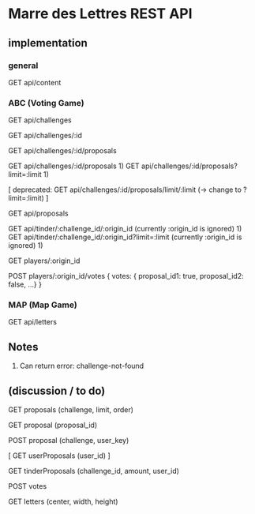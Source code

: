 # Marre des Lettres REST API

## implementation

### general

GET api/content

### ABC (Voting Game)

GET api/challenges

GET api/challenges/:id

GET api/challenges/:id/proposals

GET api/challenges/:id/proposals 1)
GET api/challenges/:id/proposals?limit=:limit 1)

[ deprecated: GET api/challenges/:id/proposals/limit/:limit (-> change to ?limit=:limit) ]

GET api/proposals

GET api/tinder/:challenge_id/:origin_id (currently :origin_id is ignored) 1)
GET api/tinder/:challenge_id/:origin_id?limit=:limit (currently :origin_id is ignored) 1)

GET players/:origin_id

POST players/:origin_id/votes { votes: { proposal_id1: true, proposal_id2: false, ...} }

### MAP (Map Game)

GET api/letters

## Notes

1) Can return error: challenge-not-found

## (discussion / to do)

GET proposals (challenge, limit, order)

GET proposal (proposal_id)

POST proposal (challenge, user_key)

[ GET userProposals (user_id) ]

GET tinderProposals (challenge_id, amount, user_id)

POST votes

GET letters (center, width, height)

